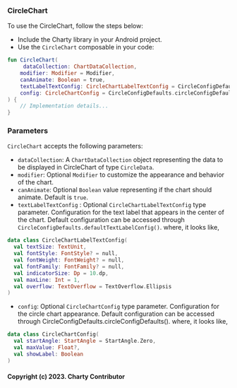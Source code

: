 ### CircleChart

To use the CircleChart, follow the steps below:

- Include the Charty library in your Android project.
- Use the `CircleChart` composable in your code:

```kotlin @Composable
fun CircleChart(
     dataCollection: ChartDataCollection,
    modifier: Modifier = Modifier,
    canAnimate: Boolean = true,
    textLabelTextConfig: CircleChartLabelTextConfig = CircleConfigDefaults.defaultTextLabelConfig(),
    config: CircleChartConfig = CircleConfigDefaults.circleConfigDefaults(),
) {
    // Implementation details...
}
```

### Parameters

`CircleChart` accepts the following parameters:

- `dataCollection`: A `ChartDataCollection` object representing the data to be displayed in CircleChart
  of type `CircleData`.
- `modifier`: Optional `Modifier` to customize the appearance and behavior of the chart.
- `canAnimate`: Optional `Boolean` value representing if the chart should animate. Default is `true`.
- `textLabelTextConfig` : Optional `CircleChartLabelTextConfig` type parameter. Configuration for the text label that appears in the center of the chart. Default configuration can be accessed through `CircleConfigDefaults.defaultTextLabelConfig()`.
where, it looks like,
```kotlin
data class CircleChartLabelTextConfig(
  val textSize: TextUnit,
  val fontStyle: FontStyle? = null,
  val fontWeight: FontWeight? = null,
  val fontFamily: FontFamily? = null,
  val indicatorSize: Dp = 10.dp,
  val maxLine: Int = 1,
  val overflow: TextOverflow = TextOverflow.Ellipsis
)
```
- `config`: Optional `CircleChartConfig` type parameter. Configuration for the circle chart appearance. Default configuration can be accessed through CircleConfigDefaults.circleConfigDefaults().
where, it looks like,
```kotlin
data class CircleChartConfig(
  val startAngle: StartAngle = StartAngle.Zero,
  val maxValue: Float?,
  val showLabel: Boolean
)
```

#### Copyright (c) 2023. Charty Contributor